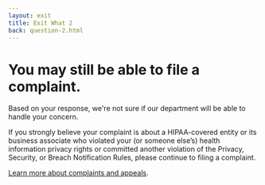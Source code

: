 ```yaml
---
layout: exit
title: Exit What 2
back: question-2.html
---
```


# You may still be able to file a complaint.

Based on your response, we're not sure if our department will be able to handle your concern.

If you strongly believe your complaint is about a HIPAA-covered entity or its business associate who violated your (or someone else’s) health information privacy rights or committed another violation of the Privacy, Security, or Breach Notification Rules, please continue to filing a complaint.

[Learn more about complaints and appeals](https://www.hhs.gov/regulations/complaints-and-appeals/index.html). 